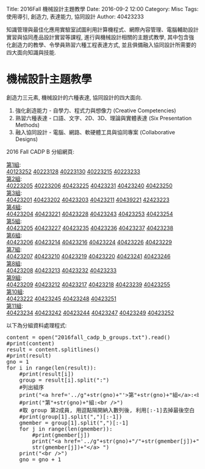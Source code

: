 Title: 2016Fall 機械設計主題教學
Date: 2016-09-2 12:00
Category: Misc
Tags: 使用導引, 創造力, 表達能力, 協同設計
Author: 40423233

知識管理與最佳化應用實驗室試圖利用計算機程式、網際內容管理、電腦輔助設計實習與協同產品設計實習等課程, 進行與機械設計相關的主題式教學, 其中包含強化創造力的教學、令學員熟習六種工程表達方式, 並且俱備融入協同設計所需要的四大面向知識與技能.

<!-- PELICAN_END_SUMMARY -->

# 機械設計主題教學

創造力三元素, 機械設計的六種表達, 協同設計的四大面向.

1. 強化創造能力 - 自學力、程式力與想像力
(Creative Competencies)
2. 熟習六種表達  - 口語、文字、2D、3D、理論與實體表達
(Six Presentation Methods)
3. 融入協同設計 - 電腦、網路、軟硬體工具與協同專案
(Collaborative Designs)

2016 Fall CADP B 分組網頁:

<a href='../g1'>第1組</a>:<br />
<a href='../g1/40123252'>40123252</a> 
<a href='../g1/40223128'>40223128</a> 
<a href='../g1/40223130'>40223130</a> 
<a href='../g1/40223215'>40223215</a> 
<a href='../g1/40223233'>40223233</a> 
<br />
<a href='../g2'>第2組</a>:<br />
<a href='../g2/40223205'>40223205</a> 
<a href='../g2/40223206'>40223206</a> 
<a href='../g2/40423225'>40423225</a> 
<a href='../g2/40423231'>40423231</a> 
<a href='../g2/40423240'>40423240</a> 
<a href='../g2/40423250'>40423250</a> 
<br />
<a href='../g3'>第3組</a>:<br />
<a href='../g3/40423201'>40423201</a> 
<a href='../g3/40423202'>40423202</a> 
<a href='../g3/40423203'>40423203</a> 
<a href='../g3/40423211'>40423211</a> 
<a href='../g3/40439221'>40439221</a> 
<a href='../g3/42423223'>42423223</a> 
<br />
<a href='../g4'>第4組</a>:<br />
<a href='../g4/40423204'>40423204</a> 
<a href='../g4/40423221'>40423221</a> 
<a href='../g4/40423228'>40423228</a> 
<a href='../g4/40423243'>40423243</a> 
<a href='../g4/40423253'>40423253</a> 
<a href='../g4/40423254'>40423254</a> 
<br />
<a href='../g5'>第5組</a>:<br />
<a href='../g5/40423205'>40423205</a> 
<a href='../g5/40423227'>40423227</a> 
<a href='../g5/40423235'>40423235</a> 
<a href='../g5/40423236'>40423236</a> 
<a href='../g5/40423237'>40423237</a> 
<a href='../g5/40423238'>40423238</a> 
<br />
<a href='../g6'>第6組</a>:<br />
<a href='../g6/40423206'>40423206</a> 
<a href='../g6/40423214'>40423214</a> 
<a href='../g6/40423216'>40423216</a> 
<a href='../g6/40423224'>40423224</a> 
<a href='../g6/40423226'>40423226</a> 
<a href='../g6/40423229'>40423229</a> 
<br />
<a href='../g7'>第7組</a>:<br />
<a href='../g7/40423207'>40423207</a> 
<a href='../g7/40423210'>40423210</a> 
<a href='../g7/40423219'>40423219</a> 
<a href='../g7/40423220'>40423220</a> 
<a href='../g7/40423241'>40423241</a> 
<a href='../g7/40423246'>40423246</a> 
<br />
<a href='../g8'>第8組</a>:<br />
<a href='../g8/40423208'>40423208</a> 
<a href='../g8/40423213'>40423213</a> 
<a href='../g8/40423232'>40423232</a> 
<a href='../g8/40423233'>40423233</a> 
<br />
<a href='../g9'>第9組</a>:<br />
<a href='../g9/40423209'>40423209</a> 
<a href='../g9/40423212'>40423212</a> 
<a href='../g9/40423217'>40423217</a> 
<a href='../g9/40423218'>40423218</a> 
<a href='../g9/40423239'>40423239</a> 
<a href='../g9/40423255'>40423255</a> 
<br />
<a href='../g10'>第10組</a>:<br />
<a href='../g10/40423222'>40423222</a> 
<a href='../g10/40423245'>40423245</a> 
<a href='../g10/40423248'>40423248</a> 
<a href='../g10/40423251'>40423251</a> 
<br />
<a href='../g11'>第11組</a>:<br />
<a href='../g11/40423234'>40423234</a> 
<a href='../g11/40423242'>40423242</a> 
<a href='../g11/40423244'>40423244</a> 
<a href='../g11/40423247'>40423247</a> 
<a href='../g11/40423249'>40423249</a> 
<a href='../g11/40423252'>40423252</a> 
<br />



以下為分組資料處理程式:

<pre class="brush: python">
content = open("2016fall_cadp_b_groups.txt").read()
#print(content)
result = content.splitlines()
#print(result)
gno = 1
for i in range(len(result)):
    #print(result[i])
    group = result[i].split(":")
    #列出組序
    print("&lt;a href='../g"+str(gno)+"'&gt;第"+str(gno)+"組&lt;/a&gt;:&lt;br /&gt;")
    #print("第"+str(gno)+"組:&lt;br /&gt;")
    #取 group 第2成員, 用逗點隔開納入數列後, 利用[:-1]去掉最後空白
    #print(group[1].split(",")[:-1])
    gmember = group[1].split(",")[:-1]
    for j in range(len(gmember)):
        #print(gmember[j])
        print("&lt;a href='../g"+str(gno)+"/"+str(gmember[j])+"'&gt;"+ \
        str(gmember[j])+"&lt;/a&gt; ")
    print("&lt;br /&gt;")
    gno = gno + 1
</pre>


